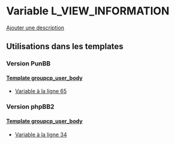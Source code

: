 # Variable L_VIEW_INFORMATION
[Ajouter une description](https://fa-tvars.appspot.com/var/L_VIEW_INFORMATION)

## Utilisations dans les templates

### Version PunBB

#### [Template groupcp_user_body](punbb/groupcp_user_body.md)
* [Variable &agrave; la ligne 65](../punbb/groupcp_user_body.tpl#L65)

### Version phpBB2

#### [Template groupcp_user_body](subsilver/groupcp_user_body.md)
* [Variable &agrave; la ligne 34](../subsilver/groupcp_user_body.tpl#L34)